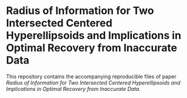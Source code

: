 # Radius of Information for Two Intersected Centered Hyperellipsoids and Implications in Optimal Recovery from Inaccurate Data

This repository contains the accompanying reproducible files of paper *Radius of Information for Two Intersected Centered Hyperellipsoids and Implications in Optimal Recovery from Inaccurate Data*. 
